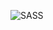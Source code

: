 ![SASS](https://img.shields.io/badge/SASS-hotpink.svg?style=for-the-badge&logo=SASS&logoColor=white)

